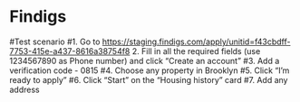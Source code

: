# Findigs
#Test scenario
#1. Go to https://staging.findigs.com/apply/unitid=f43cbdff-7753-415e-a437-8616a38754f8 2. Fill in all the required fields (use 1234567890 as Phone number) and click “Create an account”
#3. Add a verification code - 0815
#4. Choose any property in Brooklyn
#5. Click “I’m ready to apply”
#6. Click “Start” on the “Housing history” card
#7. Add any address 

